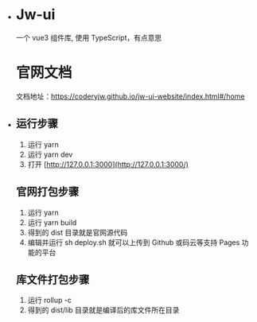 - # Jw-ui

  一个 vue3 组件库, 使用 TypeScript，有点意思

  # 官网文档

  文档地址：https://coderyjw.github.io/jw-ui-website/index.html#/home

- ## 运行步骤

  1. 运行 yarn
  2. 运行 yarn dev
  3. 打开 [http://127.0.0.1:3000](http://127.0.0.1:3000/)

  ## 官网打包步骤

  1. 运行 yarn
  2. 运行 yarn build
  3. 得到的 dist 目录就是官网源代码
  4. 编辑并运行 sh deploy.sh 就可以上传到 Github 或码云等支持 Pages 功能的平台

  ## 库文件打包步骤

  1. 运行 rollup -c
  2. 得到的 dist/lib 目录就是编译后的库文件所在目录
